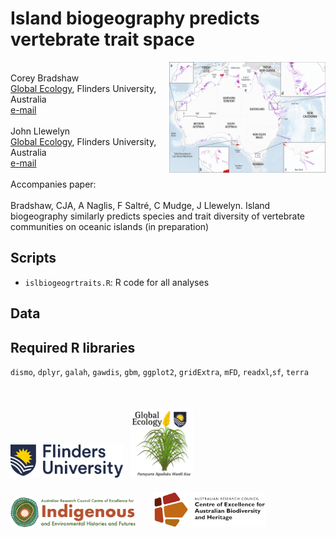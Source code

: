 # Island biogeography predicts vertebrate trait space
<img align="right" src="www/aus islands map.jpg" alt="islands of Australia" width="250" style="margin-bottom: 20px">

<br>
Corey Bradshaw<br>
<a href="http://globalecologyflinders.com">Global Ecology</a>, Flinders University, Australia<br>
<a href="mailto:corey.bradshaw@flinders.edu.au">e-mail</a><br>
<br>
John Llewelyn<br>
<a href="http://globalecologyflinders.com">Global Ecology</a>, Flinders University, Australia<br>
<a href="mailto:john.llewelyn@flinders.edu.au">e-mail</a><br>
<br>
Accompanies paper:<br>
<br>
Bradshaw, CJA, A Naglis, F Saltré, C Mudge, J Llewelyn. Island biogeography similarly predicts species and trait diversity of vertebrate communities on oceanic islands (in preparation)<br>

## Scripts
- <code>islbiogeogrtraits.R</code>: R code for all analyses

## Data

## Required R libraries
<code>dismo</code>, <code>dplyr</code>, <code>galah</code>, <code>gawdis</code>, <code>gbm</code>, <code>ggplot2</code>, <code>gridExtra</code>, <code>mFD</code>, <code>readxl</code>,<code>sf</code>, <code>terra</code>
<br>
<br>
<p><a href="https://www.flinders.edu.au"><img align="bottom-left" src="www/Flinders_University_Logo_Horizontal_RGB_Master.png" alt="Flinders University logo" width="180" style="margin-top: 20px"></a> &nbsp; <a href="https://globalecologyflinders.com"><img align="bottom-left" src="www/GEL Logo Kaurna New Transp.png" alt="GEL logo" width="100" style="margin-top: 20px"></a>  &nbsp; &nbsp; <a href="https://ciehf.au"><img align="bottom-left" src="www/CIEHFlogoHorizTransp.png" alt="CIEHF logo" width="200" style="margin-top: 20px"></a>  &nbsp; &nbsp; &nbsp; <a href="https://www.epicaustralia.org.au"><img align="bottom-left" src="www/CabahFCL.jpg" alt="CABAH logo" width="180" style="margin-top: 20px"></a></p>
